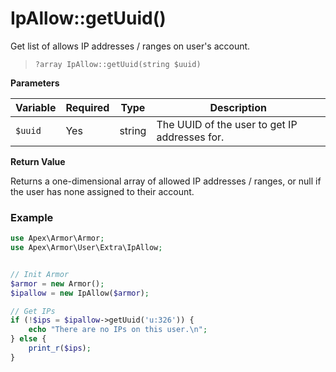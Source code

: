 
# IpAllow::getUuid()

Get list of allows IP addresses / ranges on user's account.

> `?array IpAllow::getUuid(string $uuid)`

**Parameters**

Variable | Required | Type | Description
------------- |------------- |------------- |------------- 
`$uuid` | Yes | string | The UUID of the user to get IP addresses for.

**Return Value**

Returns a one-dimensional array of allowed IP addresses / ranges, or null if the user has none assigned to their account.


### Example

~~~php
use Apex\Armor\Armor;
use Apex\Armor\User\Extra\IpAllow;


// Init Armor
$armor = new Armor();
$ipallow = new IpAllow($armor);

// Get IPs
if (!$ips = $ipallow->getUuid('u:326')) { 
    echo "There are no IPs on this user.\n";
} else { 
    print_r($ips);
}

~~~


